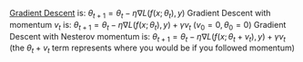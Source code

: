 [Gradient Descent](Algorithms/Training/Iterative%20Optimization%20Techniques/Gradient%20Descent.md) is:
$\theta_{t+1} = \theta_t-\eta\nabla L(f(x;\theta_t),y)$
Gradient Descent with momentum $v_t$ is:
$\theta_{t+1} = \theta_t-\eta\nabla L(f(x;\theta_t),y) + \gamma v_t$
	($v_0=0, \theta_0=0$)
Gradient Descent with Nesterov momentum is:
$\theta_{t+1} = \theta_t-\eta\nabla L(f(x;\theta_t+v_t),y) + \gamma v_t$
	(the $\theta_t+v_t$ term represents where you would be if you followed momentum)
